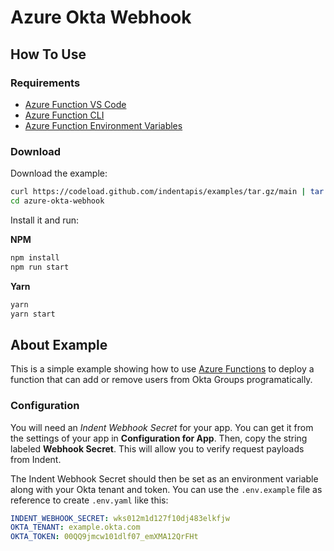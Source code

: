 # Azure Okta Webhook

## How To Use

### Requirements

- [Azure Function VS Code](https://docs.microsoft.com/en-us/azure/azure-functions/functions-create-first-function-vs-code?pivots=programming-language-javascript)
- [Azure Function CLI](https://docs.microsoft.com/en-us/azure/azure-functions/functions-create-first-azure-function-azure-cli?tabs=bash%2Cbrowser&pivots=programming-language-javascript)
- [Azure Function Environment Variables](https://docs.microsoft.com/en-us/azure/azure-functions/functions-reference-node#environment-variables)

### Download

Download the example:

```bash
curl https://codeload.github.com/indentapis/examples/tar.gz/main | tar -xz --strip=3 examples-main/webhooks/azure-okta-webhook
cd azure-okta-webhook
```

Install it and run:

**NPM**

```bash
npm install
npm run start
```

**Yarn**

```bash
yarn
yarn start
```

## About Example

This is a simple example showing how to use [Azure Functions](https://azure.com/functions) to deploy a function that can add or remove users from Okta Groups programatically.

### Configuration

You will need an _Indent Webhook Secret_ for your app. You can get it from the settings of your app in **Configuration for App**. Then, copy the string labeled **Webhook Secret**. This will allow you to verify request payloads from Indent.

The Indent Webhook Secret should then be set as an environment variable along with your Okta tenant and token. You can use the `.env.example` file as reference to create `.env.yaml` like this:

```yaml
INDENT_WEBHOOK_SECRET: wks012m1d127f10dj483elkfjw
OKTA_TENANT: example.okta.com
OKTA_TOKEN: 00QQ9jmcw101dlf07_emXMA12QrFHt
```
